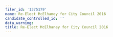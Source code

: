 ```yaml
---
filer_id: '1375179'
name: Re-Elect McElhaney for City Council 2016
candidate_controlled_id: ''
data_warning:
title: Re-Elect McElhaney for City Council 2016
---
```

